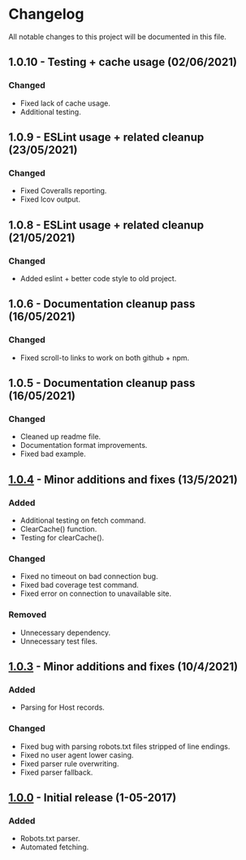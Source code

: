 # Changelog
All notable changes to this project will be documented in this file.

## 1.0.10 - Testing + cache usage (02/06/2021)

### Changed
- Fixed lack of cache usage.
- Additional testing.

## 1.0.9 - ESLint usage + related cleanup (23/05/2021)

### Changed
- Fixed Coveralls reporting.
- Fixed lcov output.

## 1.0.8 - ESLint usage + related cleanup (21/05/2021)

### Changed
- Added eslint + better code style to old project.

## 1.0.6 - Documentation cleanup pass (16/05/2021)

### Changed
- Fixed scroll-to links to work on both github + npm.

## 1.0.5 - Documentation cleanup pass (16/05/2021)

### Changed
- Cleaned up readme file.
- Documentation format improvements.
- Fixed bad example.

## [1.0.4] - Minor additions and fixes (13/5/2021)

### Added
- Additional testing on fetch command.
- ClearCache() function.
- Testing for clearCache().

### Changed
- Fixed no timeout on bad connection bug.
- Fixed bad coverage test command.
- Fixed error on connection to unavailable site.

### Removed
- Unnecessary dependency.
- Unnecessary test files.

## [1.0.3] - Minor additions and fixes (10/4/2021)

### Added
- Parsing for Host records.

### Changed
- Fixed bug with parsing robots.txt files stripped of line endings.
- Fixed no user agent lower casing.
- Fixed parser rule overwriting.
- Fixed parser fallback.

## [1.0.0] - Initial release (1-05-2017) 

### Added
- Robots.txt parser.
- Automated fetching.

[Unreleased]: https://github.com/chrisakroyd/robots-txt-parser
[1.0.4]: https://github.com/chrisakroyd/robots-txt-parser/tree/c549401d6f035b0e05b3045cca0ad5f2f51811ff
[1.0.3]: https://github.com/chrisakroyd/robots-txt-parser/tree/f834932b97b667315ff28a9cf61a2f6c30d7e6d9
[1.0.0]: https://github.com/chrisakroyd/robots-txt-parser/tree/c062d954f834ca6b54729e607ba8f674ea01c919
